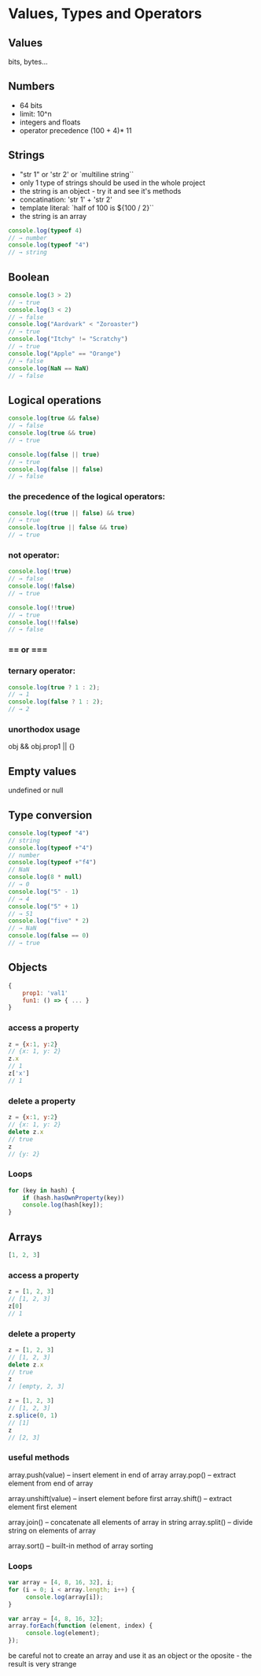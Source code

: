 # Values, Types and Operators

## Values
bits, bytes...

## Numbers
- 64 bits
- limit: 10^n
- integers and floats
- operator precedence (100 + 4)* 11

## Strings
- "str 1" or 'str 2' or `multiline string``
- only 1 type of strings should be used in the whole project
- the string is an object - try it and see it's methods
- concatination: 'str 1' + 'str 2'
- template literal: `half of 100 is ${100 / 2}``
- the string is an array
  
```JavaScript
console.log(typeof 4)
// → number
console.log(typeof "4")
// → string
```
## Boolean
```JavaScript
console.log(3 > 2)
// → true
console.log(3 < 2)
// → false
console.log("Aardvark" < "Zoroaster")
// → true
console.log("Itchy" != "Scratchy")
// → true
console.log("Apple" == "Orange")
// → false
console.log(NaN == NaN)
// → false
```

## Logical operations
```JavaScript
console.log(true && false)
// → false
console.log(true && true)
// → true

console.log(false || true)
// → true
console.log(false || false)
// → false
```
### the precedence of the logical operators:
```JavaScript
console.log((true || false) && true)
// → true
console.log(true || false && true)
// → true
```
### not operator:
```JavaScript
console.log(!true)
// → false
console.log(!false)
// → true

console.log(!!true)
// → true
console.log(!!false)
// → false
```
### == or ===

### ternary operator: 
```JavaScript
console.log(true ? 1 : 2);
// → 1
console.log(false ? 1 : 2);
// → 2
```
### unorthodox usage
obj && obj.prop1 || {}

## Empty values
undefined or null

## Type conversion
```JavaScript
console.log(typeof "4")
// string
console.log(typeof +"4")
// number
console.log(typeof +"f4")
// NaN
console.log(8 * null)
// → 0
console.log("5" - 1)
// → 4
console.log("5" + 1)
// → 51
console.log("five" * 2)
// → NaN
console.log(false == 0)
// → true
```

## Objects
```JavaScript
{
    prop1: 'val1'
    fun1: () => { ... }
}
```

### access a property
```JavaScript
z = {x:1, y:2}
// {x: 1, y: 2}
z.x
// 1
z['x']
// 1
```

### delete a property
```JavaScript
z = {x:1, y:2}
// {x: 1, y: 2}
delete z.x
// true
z
// {y: 2}
```

### Loops
```js
for (key in hash) {
    if (hash.hasOwnProperty(key))
    console.log(hash[key]);
}
```

## Arrays
```JavaScript
[1, 2, 3]
```

### access a property
```JavaScript
z = [1, 2, 3]
// [1, 2, 3]
z[0]
// 1
```

### delete a property
```JavaScript
z = [1, 2, 3]
// [1, 2, 3]
delete z.x
// true
z
// [empty, 2, 3]
```

```JavaScript
z = [1, 2, 3]
// [1, 2, 3]
z.splice(0, 1)
// [1]
z
// [2, 3]
```

### useful methods
  array.push(value) – insert element in end of array
  array.pop() – extract element from end of array

  array.unshift(value) – insert element before first
  array.shift() – extract element first element

  array.join() – concatenate all elements of array in string
  array.split() – divide string on elements of array

  array.sort() – built-in method of array sorting

### Loops
```js
var array = [4, 8, 16, 32], i;
for (i = 0; i < array.length; i++) {
     console.log(array[i]);
}

var array = [4, 8, 16, 32];
array.forEach(function (element, index) {
     console.log(element);
});
```

be careful not to create an array and use it as an object or the oposite - the result is very strange